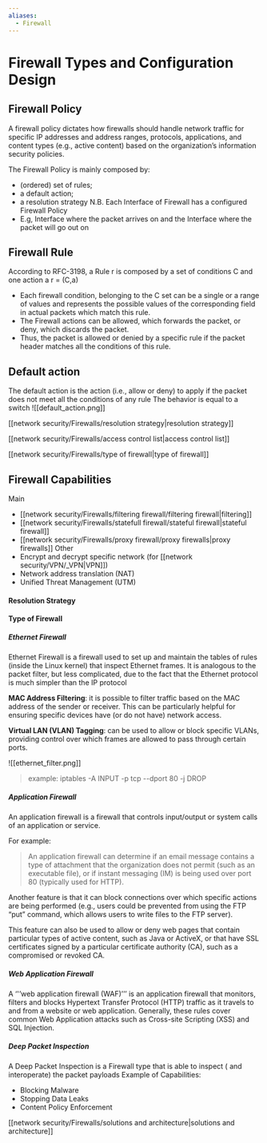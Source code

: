 ```yaml
---
aliases:
  - Firewall
---
```



# Firewall Types and Configuration Design

## Firewall Policy
A firewall policy dictates how firewalls should handle network traffic for specific IP addresses and address ranges, protocols, applications, and content types (e.g., active content) based on the organization’s
information security policies.

The Firewall Policy is mainly composed by:
- (ordered) set of rules;
- a default action;
- a resolution strategy
N.B. Each Interface of Firewall has a configured Firewall Policy
- E.g, Interface where the packet arrives on and the Interface where
the packet will go out on


## Firewall Rule
According to RFC-3198, a Rule r is composed by a set of conditions C and one action a
r = (C,a) 
- Each firewall condition, belonging to the C set can be a single or a range of values and
represents the possible values of the corresponding field in actual packets which
match this rule.
- The Firewall actions can be allowed, which forwards the packet, or deny, which
discards the packet.
- Thus, the packet is allowed or denied by a specific rule if the packet header matches all
the conditions of this rule.


## Default action
The default action is the action (i.e., allow or deny) to apply if the packet
does not meet all the conditions of any rule
The behavior is equal to a switch
![[default_action.png]]


[[network security/Firewalls/resolution strategy|resolution strategy]]

[[network security/Firewalls/access control list|access control list]]


[[network security/Firewalls/type of firewall|type of firewall]]



## Firewall Capabilities
Main
- [[network security/Firewalls/filtering firewall/filtering firewall|filtering]]
- [[network security/Firewalls/statefull firewall/stateful firewall|stateful firewall]]
- [[network security/Firewalls/proxy firewall/proxy firewalls|proxy firewalls]]
Other
- Encrypt and decrypt specific network (for [[network security/VPN/_VPN|VPN]])
- Network address translation (NAT)
- Unified Threat Management (UTM)


#### Resolution Strategy 

#### Type of Firewall


##### Ethernet Firewall
Ethernet Firewall is a firewall used to set up and maintain the tables of rules (inside the Linux kernel) that inspect Ethernet frames.
It is analogous to the packet filter, but less complicated, due to the fact that the Ethernet protocol is much simpler than the IP protocol

**MAC Address Filtering**: it is possible to filter traffic based on the MAC address of the sender or receiver. This can be particularly helpful for ensuring specific devices have (or do not have) network access.

**Virtual LAN (VLAN) Tagging**: can be used to allow or block specific VLANs, providing control over which frames are allowed to pass through certain ports.

![[ethernet_filter.png]]

> example: iptables -A INPUT -p tcp --dport 80 -j DROP





##### Application Firewall
An application firewall is a firewall that controls input/output or system calls of an
application or service.

For example:
> An application firewall can determine if an email message contains a type of attachment that the organization does not permit (such as an executable file), or if instant messaging (IM) is being used over port 80 (typically used for HTTP).


Another feature is that it can block connections over which specific actions are being
performed (e.g., users could be prevented from using the FTP “put” command, which
allows users to write files to the FTP server).

This feature can also be used to allow or deny web pages that contain particular types
of active content, such as Java or ActiveX, or that have SSL certificates signed by a
particular certificate authority (CA), such as a compromised or revoked CA.

##### Web Application Firewall
A ‘'’web application firewall (WAF)’’’ is an application firewall that monitors, filters and blocks Hypertext Transfer Protocol (HTTP) traffic as it travels to and from a website or web application.
Generally, these rules cover common Web Application attacks such as Cross-site Scripting (XSS) and SQL Injection.


##### Deep Packet Inspection
A Deep Packet Inspection is a Firewall type that is able to inspect ( and interoperate) the packet payloads
Example of Capabilities:
- Blocking Malware
- Stopping Data Leaks
- Content Policy Enforcement





[[network security/Firewalls/solutions and architecture|solutions and architecture]]






